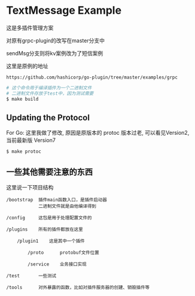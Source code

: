 # TextMessage Example

这是多插件管理方案

对原有grpc-plugin的改写在master分支中

sendMsg分支则将kv案例改为了短信案例

这里是原例的地址
```
https://github.com/hashicorp/go-plugin/tree/master/examples/grpc
```


```sh
# 这个命令用于编译插件为一个二进制文件
# 二进制文件存放于test中，因为测试需要
$ make build
```

## Updating the Protocol

For Go:
这里我做了修改, 原因是原版本的 protoc 版本过老, 可以看见Version2, 当前最新版 Version7

```sh
$ make protoc
```

## 一些其他需要注意的东西

这里说一下项目结构
```
/bootstrap  插件main函数入口，是插件启动器
            二进制文件就是由他编译得到

/config     这包是用于处理配置文件的

/plugins    所有的插件都放在这里
    
    /plugin1    这是其中一个插件

        /proto      protobuf文件位置

        /service    业务接口实现

/test       一些测试

/tools      对外暴露的函数，比如对插件服务器的创建、销毁插件等
```